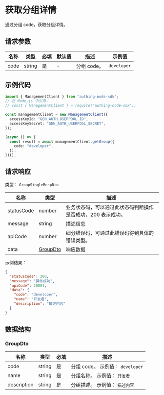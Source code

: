# 获取分组详情

<!--
  警告⚠️：
  不要直接修改该文档，
  https://github.com/Authing/authing-docs-factory
  使用该项目进行生成
-->

<LastUpdated />

通过分组 code，获取分组详情。

## 请求参数

| 名称 | 类型   | 必填 | 默认值 | 描述        | 示例值      |
| ---- | ------ | ---- | ------ | ----------- | ----------- |
| code | string | 是   | -      | 分组 code。 | `developer` |

## 示例代码

```ts
import { ManagementClient } from "authing-node-sdk";
// 在 Node.js 中引用：
// const { ManagementClient } = require('authing-node-sdk');

const managementClient = new ManagementClient({
  accessKeyId: "GEN_AUTH_USERPOOL_ID",
  accessKeySecret: "GEN_AUTH_USERPOOL_SECRET",
});

(async () => {
  const result = await managementClient.getGroup({
    code: "developer",
  });
})();
```

## 请求响应

类型： `GroupSingleRespDto`

| 名称       | 类型                             | 描述                                                         |
| ---------- | -------------------------------- | ------------------------------------------------------------ |
| statusCode | number                           | 业务状态码，可以通过此状态码判断操作是否成功，200 表示成功。 |
| message    | string                           | 描述信息                                                     |
| apiCode    | number                           | 细分错误码，可通过此错误码得到具体的错误类型。               |
| data       | <a href="#GroupDto">GroupDto</a> | 响应数据                                                     |

示例结果：

```json
{
  "statusCode": 200,
  "message": "操作成功",
  "apiCode": 20001,
  "data": {
    "code": "developer",
    "name": "开发者",
    "description": "描述内容"
  }
}
```

## 数据结构

### <a id="GroupDto"></a> GroupDto

| 名称        | 类型   | 必填 | 描述                             |
| ----------- | ------ | ---- | -------------------------------- |
| code        | string | 是   | 分组 code。 示例值： `developer` |
| name        | string | 是   | 分组名称。 示例值： `开发者`     |
| description | string | 是   | 分组描述。 示例值： `描述内容`   |
